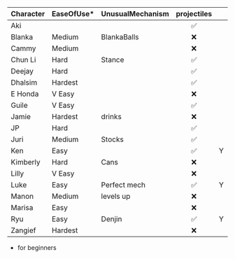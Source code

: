 | Character | EaseOfUse* | UnusualMechanism | projectiles|  | CommandGrab |  Charge | Stock | Teleport | Disadvantages |
| :--- | :-- | :-- | :-----------: | :--: | :--: | :--: | :--: | :--: | :-- |
| Aki  || | ✅ | | | | | ❌ | | slow poison ball recovery |
| Blanka  |Medium| BlankaBalls| ❌ |  | | | Y | ❌ | ||
| Cammy |Medium| | ❌ | | | | | ❌ | ||
| Chun Li |Hard| Stance | ✅ |  | | | | ❌ | ||
| Deejay |Hard| | ✅ | | | | | ❌ | ||
| Dhalsim |Hardest| | ✅ | | | | |  | Y ||
| E Honda |V Easy| | ❌ |  | | Y | Y | ❌ | Y ||
| Guile |V Easy| | ✅ | | | | Y | ❌ | ||
| Jamie |Hardest| drinks| ❌ | | | Y | | ❌ | ||
| JP |Hard| | ✅ | | | Y | | Y | ||
| Juri |Medium| Stocks | ✅ | | | Y | | ❌ | ||
| Ken |Easy| | ✅ | Y | | | | ❌ | ||
| Kimberly |Hard| Cans| ❌ |  | | | | ❌ | Y ||
| Lilly |V Easy| | ❌ |  | | | | ❌ | Y ||
| Luke |Easy| Perfect mech| ✅ | Y | | | |❌ | ||
| Manon |Medium| levels up | ❌ |  | | |Y | ❌ |  ||
| Marisa |Easy| | ❌ |  | | | | ❌ |  ||
| Ryu |Easy| Denjin | ✅ | Y | | | | ❌ | ||
| Zangief |Hardest| | ❌ |  | | Y | | ❌ |  ||

* for beginners
